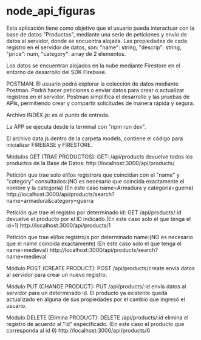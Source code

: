 # node_api_figuras

Esta aplicación tiene como objetivo que el usuario pueda interactuar con la base de datos "Productos", mediante una serie de peticiones y envío de datos al servidor, donde se encuentra alojada. Las propiedades de cada registro en el servidor de datos, son:
"name": string,
"descrip": string, 
"price": num,
"category": array de 2 elementos.

Los datos se encuentran alojados en la nube mediante Firestore en el entorno de desarrollo del SDK Firebase.

POSTMAN: El usuario podrá explorar la colección de datos mediante Postman. Podrá hacer peticiones o enviar datos para crear o actualizar registros en el servidor.
Postman simplifica el desarrollo y las pruebas de APIs, permitiendo crear y compartir solicitudes de manera rápida y segura.

Archivo INDEX.js: es el punto de entrada.

La APP se ejecuta desde la terminal con "npm run dev".

El archivo data.js dentro de la carpeta models, contiene el código para inicializar FIREBASE y FIRESTORE.


Módulos GET (TRAE PRODUCTOS):
GET: /api/products devuelve todos los productos de la Base de Datos:
http://localhost:3000/api/products/

Petición que trae solo el/los registro/s que coincidan con el "name" y "category" consultados:(NO es necesario que coincida exactamente el nombre y la categoría)
(En este caso name=Armadura y categoria=guerra)
http://localhost:3000/api/products/search?name=armadura&category=guerra 

Petición que trae el registro por determinado id:
GET /api/products/:id devuelve el producto por el ID indicado.(En este caso solo el que tenga el id=1)
http://localhost:3000/api/products/1

Petición que trae el/los registro/s por determinado name:(NO es necesario que el name coincida exactamente)
(En este caso solo el que tenga el name=medieval)
http://localhost:3000/api/products/search?name=medieval



Módulo POST (CREATE PRODUCT):
POST /api/products/create envía datos al servidor para crear un nuevo registro.

Módulo PUT (CHANGE PRODUCT):
PUT /api/products/:id envía datos al servidor para un determinado id. El producto ya existente queda actualizado en alguna de sus propiedades por el cambio que ingresó el usuario.

Módulo DELETE (Elimina PRODUCT):
DELETE /api/products/:id elimina el registro de acuerdo al "id" especificado.
(En este caso el producto que corresponda al id 6)
http://localhost:3000/api/products/6
